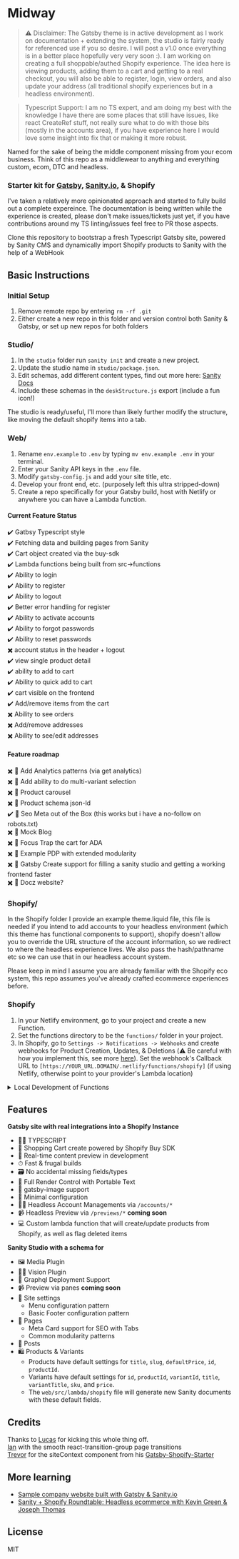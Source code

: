 # Midway

> ⚠️ Disclaimer: The Gatsby theme is in active development as I work on documentation + extending the system, the studio is fairly ready for referenced use if you so desire. I will post a v1.0 once everything is in a better place hopefully very very soon :). I am working on creating a full shoppable/authed Shopify experience. The idea here is viewing products, adding them to a cart and getting to a real checkout, you will also be able to register, login, view orders, and also update your address (all traditional shopify experiences but in a headless environment).

> Typescript Support: I am no TS expert, and am doing my best with the knowledge I have there are some places that still have issues, like react CreateRef stuff, not really sure what to do with those bits (mostly in the accounts area), if you have experience here I would love some insight into fix that or making it more robust.

Named for the sake of being the middle component missing from your ecom business. Think of this repo as a middlewear to anything and everything custom, ecom, DTC and headless.

### Starter kit for [Gatsby](https://www.gatsbyjs.org/), [Sanity.io](https://www.sanity.io), & Shopify

I've taken a relatively more opinionated approach and started to fully build out a complete expereince. The documentation is being written while the experience is created, please don't make issues/tickets just yet, if you have contributions around my TS linting/issues feel free to PR those aspects.  

Clone this repository to bootstrap a fresh Typescript Gatsby site, powered by Sanity CMS and dynamically import Shopify products to Sanity with the help of a WebHook


## Basic Instructions

### Initial Setup
1. Remove remote repo by entering `rm -rf .git`
2. Either create a new repo in this folder and version control both Sanity & Gatsby, or set up new repos for both folders

### Studio/
1. In the `studio` folder run `sanity init` and create a new project.
2. Update the studio name in `studio/package.json`.
3. Edit schemas, add different content types, find out more here: [Sanity Docs](https://www.sanity.io/docs/sanity-studio)
4. Include these schemas in the `deskStructure.js` export (include a fun icon!)

The studio is ready/useful, I'll more than likely further modify the structure, like moving the default shopify items into a tab.

### Web/
1. Rename `env.example` to `.env` by typing `mv env.example .env` in your terminal.
2. Enter your Sanity API keys in the `.env` file.
3. Modify `gatsby-config.js` and add your site title, etc.
3. Develop your front end, etc. (purposely left this ultra stripped-down)
4. Create a repo specifically for your Gatsby build, host with Netlify or anywhere you can have a Lambda function.

#### Current Feature Status
✔️ Gatbsy Typescript style  
✔️ Fetching data and building pages from Sanity  
✔️ Cart object created via the buy-sdk  
✔️ Lambda functions being built from src->functions  
✔️ Ability to login  
✔️ Ability to register  
✔️ Ability to logout  
✔️ Better error handling for register  
✔️ Ability to activate accounts  
✔️ Ability to forgot passwords  
✔️ Ability to reset passwords  
✖️ account status in the header + logout  
✔️ view single product detail  
✔️ ability to add to cart  
✔️ Ability to quick add to cart  
✔️ cart visible on the frontend  
✔️ Add/remove items from the cart  
✖️ Ability to see orders  
✖️ Add/remove addresses  
✖️ Ability to see/edit addresses  


#### Feature roadmap
✖️ 🍝 Add Analytics patterns (via get analytics)  
✖️ 🍝 Add ability to do multi-variant selection  
✖️ 🍝 Product carousel   
✖️ 🍝 Product schema json-ld     
✔️ 🍝 Seo Meta out of the Box (this works but i have a no-follow on robots.txt)  
✖️ 🍝 Mock Blog  
✖️ 🍝 Focus Trap the cart for ADA  
✖️ 🍝 Example PDP with extended modularity  
✖️ 🍝 Gatsby Create support for filling a sanity studio and getting a working frontend faster  
✖️ 🍝 Docz website?  

### Shopify/
In the Shopify folder I provide an example theme.liquid file, this file is needed if you intend to add accounts to your headless environment (which this theme has functional components to support), shopify doesn't allow you to override the URL structure of the account information, so we redirect to where the headless experience lives. We also pass the hash/pathname etc so we can use that in our headless account system.

Please keep in mind I assume you are already familiar with the Shopify eco system, this repo assumes you've already crafted ecommerce experiences before.

### Shopify 

1. In your Netlify environment, go to your project and create a new Function.
2. Set the functions directory to be the `functions/` folder in your project.
3. In Shopify, go to `Settings -> Notifications -> Webhooks` and create webhooks for Product Creation, Updates, & Deletions (⚠️ Be careful with how you implement this, see more [here](https://github.com/lucasvocos/gatsby-sanity-shopify/blob/d69ed053dfa3e21b17a1c10e1b5697044774f70d/web/functions/shopify.js#L171)). Set the webhook's Callback URL to `[https://YOUR_URL.DOMAIN/.netlify/functions/shopify]` (if using Netlify, otherwise point to your provider's Lambda location)

<details>
<summary>Local Development of Functions</summary>
You can alternatively run your webhook locally, you can do this with ngrok
1. npm install ngrok -g  
2. ngrok [:PORT] http  
3. Point Shopify webhook to the above url +  /.netlify/functions/shopify  
</details>

## Features

**Gatsby site with real integrations into a Shopify Instance**
  * 👨‍💻 TYPESCRIPT 
  * 🛒 Shopping Cart create powered by Shopify Buy SDK
  * 📡 Real-time content preview in development
  * ⏱ Fast & frugal builds
  * 🗃 No accidental missing fields/types
  * 🧰 Full Render Control with Portable Text
  * 📸 gatsby-image support
  * 🔧 Minimal configuration
  * 💆‍♀️ Headless Account Managements via `/accounts/*` 
  * 📹 Headless Preview via `/previews/*` **coming soon**
  * 💻 Custom lambda function that will create/update products from Shopify, as well as flag deleted items

**Sanity Studio with a schema for**
  * 🖼️ Media Plugin
  * 👨‍💻 Vision Plugin
  * 🚀 Graphql Deployment Support
  * 📹 Preview via panes **coming soon**
  * 🏢 Site settings
    * Menu configuration pattern
    * Basic Footer configuration pattern
  * 📃 Pages
    * Meta Card support for SEO with Tabs
    * Common modularity patterns
  * 📰 Posts
  * 🛍 Products & Variants
    * Products have default settings for `title`, `slug`, `defaultPrice`, `id`, `productId`.
    * Variants have default settings for `id`, `productId`, `variantId`, `title`, `variantTitle`, `sku`, and `price`.
    * The `web/src/lambda/shopify` file will generate new Sanity documents with these default fields.

## Credits 
Thanks to [Lucas](https://github.com/lucasvocos/gatsby-sanity-shopify) for kicking this whole thing off.  
[Ian](https://github.com/dictions) with the smooth react-transition-group page transitions  
[Trevor](https://github.com/thetrevorharmon) for the siteContext component from his [Gatsby-Shopify-Starter](https://github.com/thetrevorharmon/sell-things-fast/blob/master/src/context/StoreContext.js)  


## More learning

* [Sample company website built with Gatsby & Sanity.io](https://github.com/sanity-io/example-company-website-gatsby-sanity-combo)
* [Sanity + Shopify Roundtable: Headless ecommerce with Kevin Green & Joseph Thomas](https://www.youtube.com/watch?v=4mgI333aGvo) 

## License

MIT
